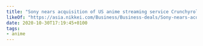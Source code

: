 ```yaml
---
title: "Sony nears acquisition of US anime streaming service Crunchyroll - Nikkei Asia"
likeOf: "https://asia.nikkei.com/Business/Business-deals/Sony-nears-acquisition-of-US-anime-streaming-service-Crunchyroll"
date: 2020-10-30T17:19:45+0100
tags:
- anime
---
```

